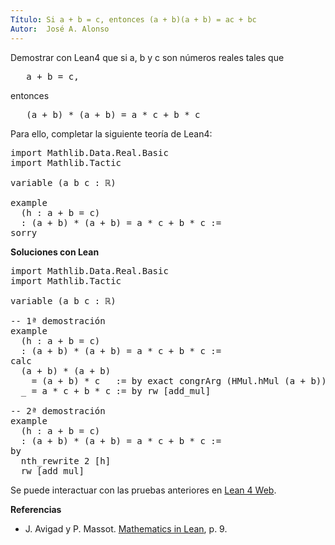 ```yaml
---
Título: Si a + b = c, entonces (a + b)(a + b) = ac + bc
Autor:  José A. Alonso
---
```


Demostrar con Lean4 que si a, b y c son números reales tales que
<pre lang="text">
   a + b = c,
</pre>
entonces
<pre lang="text">
   (a + b) * (a + b) = a * c + b * c
</pre>

Para ello, completar la siguiente teoría de Lean4:

<pre lang="lean">
import Mathlib.Data.Real.Basic
import Mathlib.Tactic

variable (a b c : ℝ)

example
  (h : a + b = c)
  : (a + b) * (a + b) = a * c + b * c :=
sorry
</pre>
<!--more-->

<b>Soluciones con Lean</b>

<pre lang="lean">
import Mathlib.Data.Real.Basic
import Mathlib.Tactic

variable (a b c : ℝ)

-- 1ª demostración
example
  (h : a + b = c)
  : (a + b) * (a + b) = a * c + b * c :=
calc
  (a + b) * (a + b)
    = (a + b) * c   := by exact congrArg (HMul.hMul (a + b)) h
  _ = a * c + b * c := by rw [add_mul]

-- 2ª demostración
example
  (h : a + b = c)
  : (a + b) * (a + b) = a * c + b * c :=
by
  nth_rewrite 2 [h]
  rw [add_mul]
</pre>

Se puede interactuar con las pruebas anteriores en <a href="https://lean.math.hhu.de/#url=https://raw.githubusercontent.com/jaalonso/Calculemus2/main/src/Sia%2Bb_eq_c_entonces_(a%2Bb)(a%2Bb)_eq_ac%2Bbc.lean" rel="noopener noreferrer" target="_blank">Lean 4 Web</a>.

<b>Referencias</b>

+ J. Avigad y P. Massot. <a href="https://bit.ly/3U4UjBk">Mathematics in Lean</a>, p. 9.
